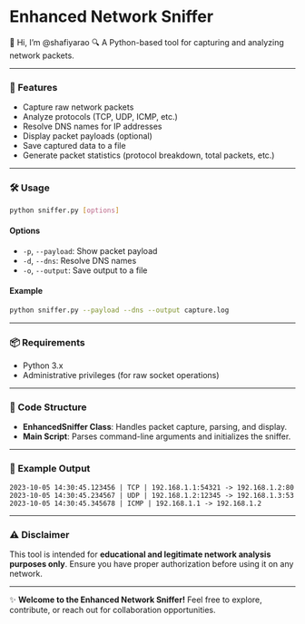 # Enhanced Network Sniffer  
👋 Hi, I’m @shafiyarao
🔍 A Python-based tool for capturing and analyzing network packets.  

---

### 🌟 Features  
- Capture raw network packets  
- Analyze protocols (TCP, UDP, ICMP, etc.)  
- Resolve DNS names for IP addresses  
- Display packet payloads (optional)  
- Save captured data to a file  
- Generate packet statistics (protocol breakdown, total packets, etc.)  

---

### 🛠️ Usage  

```bash
python sniffer.py [options]
```

#### Options  
- `-p`, `--payload`: Show packet payload  
- `-d`, `--dns`: Resolve DNS names  
- `-o`, `--output`: Save output to a file  

#### Example  
```bash
python sniffer.py --payload --dns --output capture.log
```

---

### 📦 Requirements  
- Python 3.x  
- Administrative privileges (for raw socket operations)  

---

### 📂 Code Structure  
- **EnhancedSniffer Class**: Handles packet capture, parsing, and display.  
- **Main Script**: Parses command-line arguments and initializes the sniffer.  

---

### 📄 Example Output  
```plaintext
2023-10-05 14:30:45.123456 | TCP | 192.168.1.1:54321 -> 192.168.1.2:80  
2023-10-05 14:30:45.234567 | UDP | 192.168.1.2:12345 -> 192.168.1.3:53  
2023-10-05 14:30:45.345678 | ICMP | 192.168.1.1 -> 192.168.1.2  
```

---

### ⚠️ Disclaimer  
This tool is intended for **educational and legitimate network analysis purposes only**. Ensure you have proper authorization before using it on any network.  

---

✨ **Welcome to the Enhanced Network Sniffer!** Feel free to explore, contribute, or reach out for collaboration opportunities.  

<!---
shafiyarao/shafiyarao is a ✨ special ✨ repository because its `README.md` (this file) appears on your GitHub profile.
You can click the Preview link to take a look at your changes.
--->  
